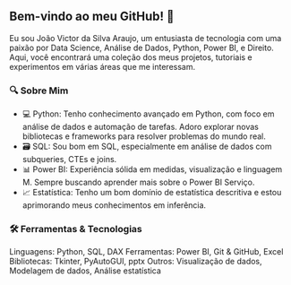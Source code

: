 
## Bem-vindo ao meu GitHub! 👋

Eu sou João Victor da Silva Araujo, um entusiasta de tecnologia com uma paixão por Data Science, Análise de Dados, Python, Power BI, e Direito. Aqui, você encontrará uma coleção dos meus projetos, tutoriais e experimentos em várias áreas que me interessam.

### 🔍 Sobre Mim
* 💻 Python: Tenho conhecimento avançado em Python, com foco em análise de dados e automação de tarefas. Adoro explorar novas bibliotecas e frameworks para resolver problemas do mundo real.
* 🗃️ SQL: Sou bom em SQL, especialmente em análise de dados com subqueries, CTEs e joins.
* 📊 Power BI: Experiência sólida em medidas, visualização e linguagem M. Sempre buscando aprender mais sobre o Power BI Serviço.
* 📈 Estatística: Tenho um bom domínio de estatística descritiva e estou aprimorando meus conhecimentos em inferência.

### 🛠️ Ferramentas & Tecnologias
Linguagens: Python, SQL, DAX
Ferramentas: Power BI, Git & GitHub, Excel
Bibliotecas: Tkinter, PyAutoGUI, pptx
Outros: Visualização de dados, Modelagem de dados, Análise estatística
